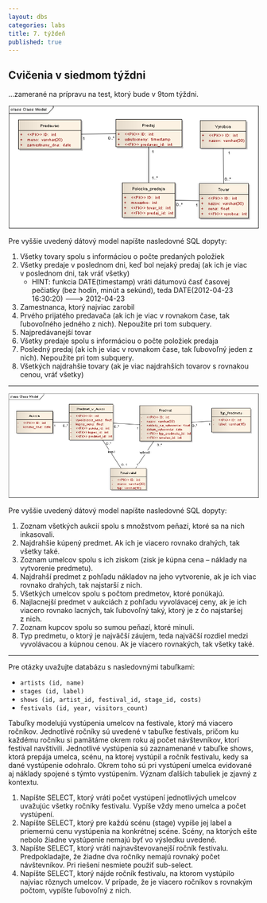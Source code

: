 ```yaml
---
layout: dbs
categories: labs
title: 7. týždeň
published: true
---
```

## Cvičenia v siedmom týždni

...zamerané na prípravu na test, ktorý bude v 9tom týždni.


![ER-diagram predaje](/labs/files/lab07/sales.png "E-R diagram predaje")

Pre vyššie uvedený dátový model napíšte nasledovné SQL dopyty:

1. Všetky tovary spolu s informáciou o počte predaných položiek
2. Všetky predaje v poslednom dni, keď bol nejaký predaj (ak ich je viac v poslednom dni, tak vráť všetky)
   * HINT: funkcia DATE(timestamp) vráti dátumovú časť časovej pečiatky (bez hodín, minút a sekúnd), teda DATE(2012-04-23 16:30:20) ---> 2012-04-23
3. Zamestnanca, ktorý najviac zarobil
4. Prvého prijatého predavača (ak ich je viac v rovnakom čase, tak ľubovoľného jedného z nich). Nepoužite pri tom subquery.
5. Najpredávanejší tovar
6. Všetky predaje spolu s informáciou o počte položiek predaja
7. Posledný predaj (ak ich je viac v rovnakom čase, tak ľubovoľný jeden z nich). Nepoužite pri tom subquery.
8. Všetkých najdrahšie tovary (ak je viac najdrahších tovarov s rovnakou cenou, vráť všetky)

--------------------

![ER-diagram aukcie](/labs/files/lab07/auctions.png "E-R diagram aukcie")

Pre vyššie uvedený dátový model napíšte nasledovné SQL dopyty:

1. Zoznam všetkých aukcií spolu s množstvom peňazí, ktoré sa na nich inkasovali.
2. Najdrahšie kúpený predmet. Ak ich je viacero rovnako drahých, tak všetky také.
3. Zoznam umelcov spolu s ich ziskom (zisk je kúpna cena – náklady na vytvorenie predmetu).
4. Najdrahší predmet z pohľadu nákladov na jeho vytvorenie, ak je ich viac rovnako drahých, tak najstarší z nich.
5. Všetkých umelcov spolu s počtom predmetov, ktoré ponúkajú.
6. Najlacnejší predmet v aukciách z pohľadu vyvolávacej ceny, ak je ich viacero rovnako lacných, tak ľubovoľný taký, ktorý je z čo najstaršej z nich.
7. Zoznam kupcov spolu so sumou peňazí, ktoré minuli.
8. Typ predmetu, o ktorý je najväčší záujem, teda najväčší rozdiel medzi vyvolávacou a kúpnou cenou. Ak je viacero rovnakých, tak všetky také.

----------------------
Pre otázky uvažujte databázu s nasledovnými tabuľkami:

* `artists (id, name)`
* `stages (id, label)`
* `shows (id, artist_id, festival_id, stage_id, costs)`
* `festivals (id, year, visitors_count)`

Tabuľky modelujú vystúpenia umelcov na festivale, ktorý má viacero ročníkov. Jednotlivé ročníky sú uvedené v tabuľke festivals, pričom ku každému ročníku si pamätáme okrem roku aj počet návštevníkov, ktorí festival navštívili. Jednotlivé vystúpenia sú zaznamenané v tabuľke shows, ktorá prepája umelca, scénu, na ktorej vystúpil a ročník festivalu, kedy sa dané vystúpenie odohralo. Okrem toho sú pri vystúpení umelca evidované aj náklady spojené s týmto vystúpením. Význam ďalších tabuliek je zjavný z kontextu.

1. Napíšte SELECT, ktorý vráti počet vystúpení jednotlivých umelcov uvažujúc všetky ročníky festivalu. Vypíše vždy meno umelca a počet vystúpení.
2. Napíšte SELECT, ktorý pre každú scénu (stage) vypíše jej label a priemernú cenu vystúpenia na konkrétnej scéne. Scény, na ktorých ešte nebolo žiadne vystúpenie nemajú byť vo výsledku uvedené.
3. Napíšte SELECT, ktorý vráti najnavštevovanejší ročník festivalu. Predpokladajte, že žiadne dva ročníky nemajú rovnaký počet návštevníkov. Pri riešení nesmiete použiť sub-select.
4. Napíšte SELECT, ktorý nájde ročník festivalu, na ktorom vystúpilo najviac rôznych umelcov. V prípade, že je viacero ročníkov s rovnakým počtom, vypíšte ľubovoľný z nich.


